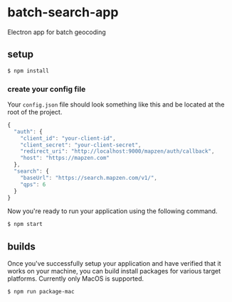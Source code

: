 # batch-search-app
Electron app for batch geocoding

## setup

```bash
$ npm install
```

### create your config file
Your `config.json` file should look something like this and be located at the root of the project.

```javascript
{
  "auth": {
    "client_id": "your-client-id",
    "client_secret": "your-client-secret",
    "redirect_uri": "http://localhost:9000/mapzen/auth/callback",
    "host": "https://mapzen.com"
  },
  "search": {
    "baseUrl": "https://search.mapzen.com/v1/",
    "qps": 6
  }
}
```

Now you're ready to run your application using the following command.

```bash
$ npm start
```

## builds
Once you've successfully setup your application and have verified that it works on your machine, you can build install packages for various target platforms.
Currently only MacOS is supported.

```bash
$ npm run package-mac
```
